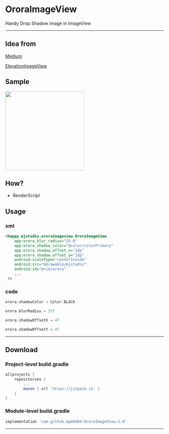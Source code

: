 # OroraImageView
Handy Drop Shadow image in ImageView


----
## Idea from
[Medium](https://medium.com/@qhutch/how-i-extended-imageview-to-include-elevation-shadow-2a41151a4156)

[ElevationImageView](https://github.com/qhutch/ElevationImageView)

## Sample

<img src="https://github.com/mym0404/OroraImageView/blob/master/sample.gif" width=250>


## How?

- RenderScript


## Usage

### xml

```xml
<happy.mjstudio.ororaimageview.OroraImageView
    app:orora_blur_radius="25.0"
    app:orora_shadow_color="@color/colorPrimary"
    app:orora_shadow_offset_x="1dp"
    app:orora_shadow_offset_y="1dp"
    android:scaleType="centerInside"
    android:src="@drawable/mjstudio"
    android:id="@+id/orora"
    ...
 />
```

### code

```kotlin
orora.shadowColor = Color.BLACK

orora.blurRadius = 25f

orora.shadowOffsetX = 4f

orora.shadowOffsetY = 4f

```

----

## Download

### Project-level build.gradle

```gradle
allprojects {
	repositories {
		...
		maven { url 'https://jitpack.io' }
	}
}
```

### Module-level build.gradle

```gradle
implementation 'com.github.mym0404:OroraImageView:1.0'
```

----
